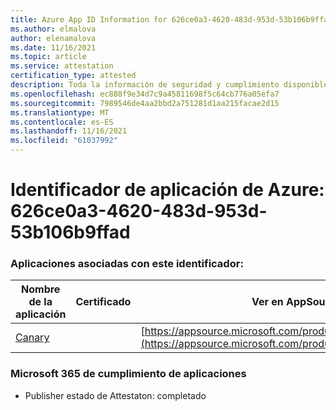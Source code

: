 ```yaml
---
title: Azure App ID Information for 626ce0a3-4620-483d-953d-53b106b9ffad
ms.author: elmalova
author: elenamalova
ms.date: 11/16/2021
ms.topic: article
ms.service: attestation
certification_type: attested
description: Toda la información de seguridad y cumplimiento disponible para 626ce0a3-4620-483d-953d-53b106b9ffad.
ms.openlocfilehash: ec888f9e34d7c9a45811698f5c64cb776a05efa7
ms.sourcegitcommit: 7989546de4aa2bbd2a751281d1aa215facae2d15
ms.translationtype: MT
ms.contentlocale: es-ES
ms.lasthandoff: 11/16/2021
ms.locfileid: "61037992"
---
```

# <a name="azure-app-id-626ce0a3-4620-483d-953d-53b106b9ffad"></a>Identificador de aplicación de Azure: 626ce0a3-4620-483d-953d-53b106b9ffad


### <a name="apps-associated-with-this-id"></a>Aplicaciones asociadas con este identificador:
| **Nombre de la aplicación** | **Certificado** | **Ver en AppSource** |
|--------------|---------------|-----------------------|
| [Canary](https://docs.microsoft.com/microsoft-365-app-certification/forward/WA200003193) |  | [https://appsource.microsoft.com/product/office/WA200003193](https://appsource.microsoft.com/product/office/WA200003193) |

### <a name="microsoft-365-app-compliance-status"></a>Microsoft 365 de cumplimiento de aplicaciones
- Publisher estado de Attestaton: completado
